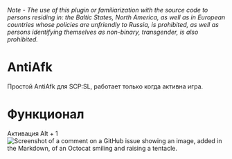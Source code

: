 *Note - The use of this plugin or familiarization with the source code to persons residing in: the Baltic States, North America, as well as in European countries whose policies are unfriendly to Russia, is prohibited, as well as persons identifying themselves as non-binary, transgender, is also prohibited.*

# AntiAfk
Простой AntiAfk для SCP:SL, работает только когда активна игра.

# Функционал
Активация Alt + 1<br>
![Screenshot of a comment on a GitHub issue showing an image, added in the Markdown, of an Octocat smiling and raising a tentacle.]([[https://i.imgur.com/TD5JaTx.png](https://i.imgur.com/TD5JaTx.png)](https://i.imgur.com/TD5JaTx.png)https://i.imgur.com/TD5JaTx.png)
